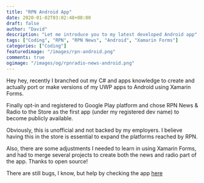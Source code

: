 ```yaml
---
title: "RPN Android App"
date: 2020-01-02T03:02:48+08:00
draft: false
author: "David"
description: "Let me introduce you to my latest developed Android app"
tags: ["Coding", "RPN", "RPN News", "Android", "Xamarin Forms"]
categories: ["Coding"]
featuredimage: "/images/rpn-android.png"
comments: true
ogimage: "/images/og/rpnradio-news-android.png"
---
```


Hey hey, recently I branched out my C# and apps knowledge to create and actually port or make versions of my UWP apps to Android using Xamarin Forms.

Finally opt-in and registered to Google Play platform and chose RPN News & Radio to the Store as the first app (under my registered dev name) to become publicly available.

Obviously, this is unofficial and not backed by my employers. I believe having this in the store is essential to expand the platforms reached by RPN.

Also, there are some adjustments I needed to learn in using Xamarin Forms, and had to merge several projects to create both the news and radio part of the app. Thanks to open source!

There are still bugs, I know, but help by checking the app <a class="link" href="https://play.google.com/store/apps/details?id=xyz.reddvid.rpnradio" taget="_blank">here</a>
